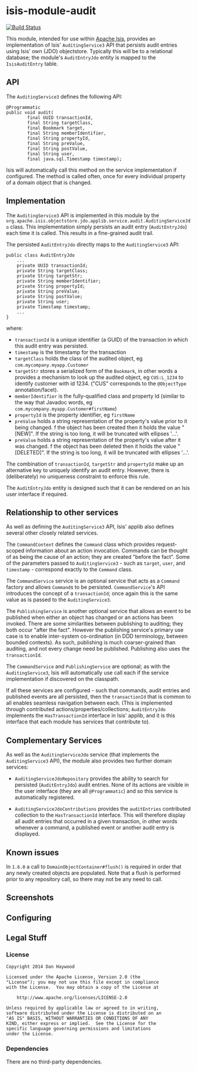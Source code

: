 # isis-module-audit #

[![Build Status](https://travis-ci.org/isisaddons/isis-module-audit.png?branch=master)](https://travis-ci.org/isisaddons/isis-module-audit)

This module, intended for use within [Apache Isis](http://isis.apache.org), 
provides an implementation of Isis' `AuditingService3` API that persists
audit entries using Isis' own (JDO) objectstore.  Typically this will be to
a relational database; the module's `AuditEntryJdo` entity is mapped to the
`IsisAuditEntry` table.

## API ##

The `AuditingService3` defines the following API:

    @Programmatic
    public void audit(
            final UUID transactionId, 
            final String targetClass, 
            final Bookmark target, 
            final String memberIdentifier, 
            final String propertyId,
            final String preValue, 
            final String postValue, 
            final String user, 
            final java.sql.Timestamp timestamp);

Isis will automatically call this method on the service implementation if 
configured.  The method is called often, once for every individual
property of a domain object that is changed.

## Implementation ##

The `AuditingService3` API is implemented in this module by the 
`org.apache.isis.objectstore.jdo.applib.service.audit.AuditingServiceJdo` 
class.  This implementation simply persists an audit entry (`AuditEntryJdo`) 
each time it is called.   This results in a fine-grained audit trail.

The persisted `AuditEntryJdo` directly maps to the `AuditingService3` API:

    public class AuditEntryJdo 
        ... 
        private UUID transactionId;
        private String targetClass;
        private String targetStr;
        private String memberIdentifier;
        private String propertyId;
        private String preValue;
        private String postValue;
        private String user;
        private Timestamp timestamp;
        ... 
    }

where:

* `transactionId` is a unique identifier (a GUID) of the transaction 
  in which this audit entry was persisted.
* `timestamp` is the timestamp for the transaction
* `targetClass` holds the class of the audited object, eg 
  `com.mycompany.myapp.Customer`
* `targetStr` stores a serialized form of the `Bookmark`, in other words a
  provides a mechanism to look up the audited object, eg `CUS:L_1234` to 
  identify customer with id 1234.  ("CUS" corresponds to the `@ObjectType` 
  annotation/facet).
* `memberIdentifier` is the fully-qualified class and property Id (similar to
  the way that Javadoc words, eg `com.mycompany.myapp.Customer#firstName`)
* `propertyId` is the property identifier, eg `firstName`
* `preValue` holds a string representation of the property's value prior to it 
  being changed.  f the object has been created then it holds the value 
  "[NEW]".  If the string is too long, it will be truncated with ellipses 
  '...'.
* `preValue` holds a string representation of the property's value after it
  was changed.  f the object has been deleted  then it holds the value 
  "[DELETED]".  If the string is too long, it will be truncated with ellipses
  '...'.

The combination of `transactionId`, `targetStr` and `propertyId` make up
an alternative key to uniquely identify an audit entry.  However, there is 
(deliberately) no uniqueness constraint to enforce this rule.

The `AuditEntryJdo` entity is designed such that it can be rendered on an
Isis user interface if required.
    
## Relationship to other services ##

As well as defining the `AuditingService3` API, Isis' applib also defines
several other closely related services.

The `CommandContext` defines the `Command` class which provides request-scoped
information about an action invocation.  Commands can be thought of as being
the cause of an action; they are created "before the fact".  Some of the 
parameters passed to `AuditingService3` - such as `target`, `user`, and 
`timestamp` - correspond exactly to the `Command` class.

The `CommandService` service is an optional service that acts as a `Command`
factory and allows `Command`s to be persisted.  `CommandService`'s
API introduces the concept of a `transactionId`; once again this is the same
value as is passed to the `AuditingService3`.

The `PublishingService` is another optional service that allows an 
event to be published when either an object has changed or an actions has
been invoked.   There are some similarities between publishing to auditing;
they both occur "after the fact".  However the publishing service's 
primary use case is to enable inter-system co-ordination (in DDD terminology,
between bounded contexts).  As such, publishing is much coarser-grained than 
auditing, and not every change need be published.  Publishing also uses the 
`transactionId`.

The `CommandService` and `PublishingService` are optional; as with the 
`AuditingService3`, Isis will automatically use call each if the service
implementation if discovered on the classpath. 

If all these services are configured - such that  commands, audit entries and
published events are all persisted, then the `transactionId` that is common
to all enables seamless navigation between each.  (This is implemented 
through contributed actions/properties/collections; `AuditEntryJdo` 
implements the `HasTransactionId` interface in Isis' applib, and it is this
interface that each module has services that contribute to).

## Complementary Services ##

As well as the `AuditingServiceJdo` service (that implements the
`AuditingService3` API), the module also provides two further domain services:

* `AuditingServiceJdoRepository` provides the ability to search for persisted
  (`AuditEntryJdo`) audit entries.  None of its actions are visible in the
  user interface (they are all `@Programmatic`) and so this service is
  automatically registered.

* `AuditingServiceJdoContributions` provides the `auditEntries` contributed 
  collection to the `HasTransactionId` interface.  This will therefore 
  display all audit entries that occurred in a given transaction, in other
  words whenever a command, a published event or another audit entry is
  displayed.
  
## Known issues ##

In `1.6.0` a call to `DomainObjectContainer#flush()` is required in order that
any newly created objects are populated.  Note that a flush is performed
prior to any repository call, so there may not be any need to call.
         
## Screenshots ##


## Configuring ##

## Legal Stuff ##
 
### License ###

    Copyright 2014 Dan Haywood

    Licensed under the Apache License, Version 2.0 (the
    "License"); you may not use this file except in compliance
    with the License.  You may obtain a copy of the License at

        http://www.apache.org/licenses/LICENSE-2.0

    Unless required by applicable law or agreed to in writing,
    software distributed under the License is distributed on an
    "AS IS" BASIS, WITHOUT WARRANTIES OR CONDITIONS OF ANY
    KIND, either express or implied.  See the License for the
    specific language governing permissions and limitations
    under the License.


### Dependencies

There are no third-party dependencies.
